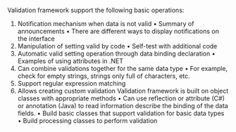 Validation framework support the following basic operations:
1. Notification mechanism when data is not valid
  • Summary of announcements
  • There are different ways to display notifications on the interface
2. Manipulation of setting valid by code
  • Self-test with additional code
3. Automatic valid setting operation through data binding declaration
  • Examples of using attributes in .NET
4. Can combine validations together for the same data type
  • For example, check for empty strings, strings only full of characters, etc.
5. Support regular expression matching
6. Allows creating custom validation
Validation framework is built on object classes with appropriate methods
  • Can use reflection or attribute (C#) or annotation (Java) to read information
describe the binding of the data fields.
  • Build basic classes that support validation for basic data types
  • Build processing classes to perform validation

